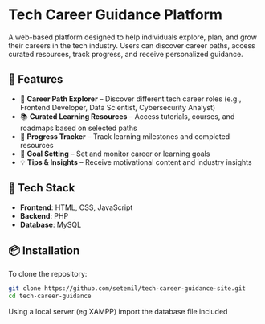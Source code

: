 # Tech Career Guidance Platform

A web-based platform designed to help individuals explore, plan, and grow their careers in the tech industry. Users can discover career paths, access curated resources, track progress, and receive personalized guidance.

## 🌟 Features

- 🧭 **Career Path Explorer** – Discover different tech career roles (e.g., Frontend Developer, Data Scientist, Cybersecurity Analyst)
- 📚 **Curated Learning Resources** – Access tutorials, courses, and roadmaps based on selected paths
- 📝 **Progress Tracker** – Track learning milestones and completed resources
- 🎯 **Goal Setting** – Set and monitor career or learning goals
- 💡 **Tips & Insights** – Receive motivational content and industry insights

## 🚀 Tech Stack

- **Frontend**: HTML, CSS, JavaScript 
- **Backend**: PHP 
- **Database**: MySQL 

## 📦 Installation
 To clone the repository:
   ```bash
   git clone https://github.com/setemil/tech-career-guidance-site.git
   cd tech-career-guidance
 ```
 Using a local server (eg XAMPP) import the database file included

